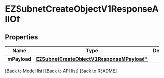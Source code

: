 # EZSubnetCreateObjectV1ResponseAllOf

## Properties
Name | Type | Description | Notes
------------ | ------------- | ------------- | -------------
**mPayload** | [**EZSubnetCreateObjectV1ResponseMPayload***](EZSubnetCreateObjectV1ResponseMPayload.md) |  | 

[[Back to Model list]](../README.md#documentation-for-models) [[Back to API list]](../README.md#documentation-for-api-endpoints) [[Back to README]](../README.md)


